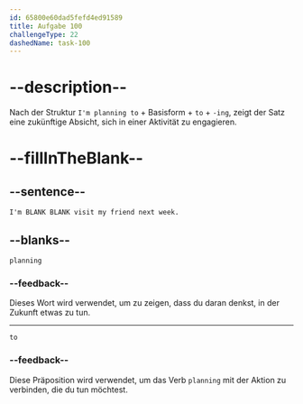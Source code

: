 ```yaml
---
id: 65800e60dad5fefd4ed91589
title: Aufgabe 100
challengeType: 22
dashedName: task-100
---
```


# --description--

Nach der Struktur `I'm planning to` + Basisform + `to` + `-ing`, zeigt der Satz eine zukünftige Absicht, sich in einer Aktivität zu engagieren.

# --fillInTheBlank--

## --sentence--

`I'm BLANK BLANK visit my friend next week.`

## --blanks--

`planning`

### --feedback--

Dieses Wort wird verwendet, um zu zeigen, dass du daran denkst, in der Zukunft etwas zu tun.

---

`to`

### --feedback--

Diese Präposition wird verwendet, um das Verb `planning` mit der Aktion zu verbinden, die du tun möchtest.

